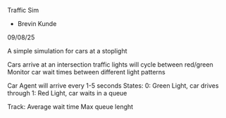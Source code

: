 Traffic Sim
- Brevin Kunde

09/08/25

A simple simulation for cars at a stoplight

Cars arrive at an intersection
traffic lights will cycle between red/green
Monitor car wait times between different light patterns

Car Agent will arrive every 1-5 seconds
States:
    0: Green Light, car drives through
    1: Red Light, car waits in a queue

Track:
    Average wait time
    Max queue lenght


